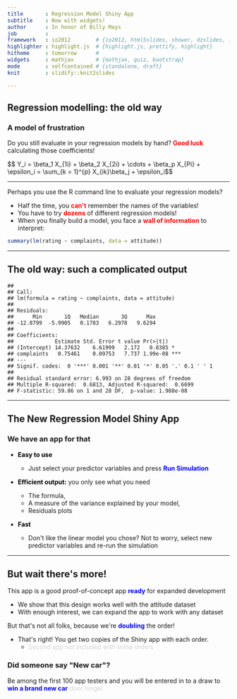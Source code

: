 ```yaml
---
title       : Regression Model Shiny App
subtitle    : Now with widgets!
author      : In honor of Billy Mays
job         : 
framework   : io2012        # {io2012, html5slides, shower, dzslides, ...}
highlighter : highlight.js  # {highlight.js, prettify, highlight}
hitheme     : tomorrow      # 
widgets     : mathjax       # {mathjax, quiz, bootstrap}
mode        : selfcontained # {standalone, draft}
knit        : slidify::knit2slides

---
```


## Regression modelling: the old way
### A model of frustration

Do you still evaluate in your regression models by hand?  <span style="color:red; font-weight:bold">Good luck</span> calculating those coefficients!

<div>$$ Y_i = \beta_1 X_{1i} + \beta_2 X_{2i} + \cdots + \beta_p X_{Pi} + \epsilon_i = \sum_{k = 1}^{p} X_{ik}\beta_j + \epsilon_i$$</div>



<hr>

Perhaps you use the R command line to evaluate your regression models?

* Half the time, you <span style="color:red; font-weight:bold">can't</span> remember the names of the variables! 
* You have to try <span style="color:red; font-weight:bold">dozens</span> of different regression models!
* When you finally build a model, you face a <span style="color:red; font-weight:bold">wall of information</span> to interpret:




```r
summary(lm(rating ~ complaints, data = attitude))
```



--- 

## The old way: such a complicated output


```
## 
## Call:
## lm(formula = rating ~ complaints, data = attitude)
## 
## Residuals:
##      Min       1Q   Median       3Q      Max 
## -12.8799  -5.9905   0.1783   6.2978   9.6294 
## 
## Coefficients:
##             Estimate Std. Error t value Pr(>|t|)    
## (Intercept) 14.37632    6.61999   2.172   0.0385 *  
## complaints   0.75461    0.09753   7.737 1.99e-08 ***
## ---
## Signif. codes:  0 '***' 0.001 '**' 0.01 '*' 0.05 '.' 0.1 ' ' 1
## 
## Residual standard error: 6.993 on 28 degrees of freedom
## Multiple R-squared:  0.6813,	Adjusted R-squared:  0.6699 
## F-statistic: 59.86 on 1 and 28 DF,  p-value: 1.988e-08
```


--- 

## The New Regression Model Shiny App
### We have an app for that

* <span style="color:black; font-weight:bold">Easy to use</span>

  * Just select your predictor variables and press <span style="color:blue; font-weight:bold">Run Simulation</span>
  
* <span style="color:black; font-weight:bold">Efficient output:</span> you only see what you need

  * The formula,
  * A measure of the variance explained by your model,
  * Residuals plots

* <span style="color:black; font-weight:bold">Fast</span>

  * Don't like the linear model you chose?  Not to worry, select new predictor variables and re-run the simulation
  

  

---

## But wait there's more!

This app is a good proof-of-concept app <span style="color:blue; font-weight:bold">ready</span> for expanded development

* We show that this design works well with the attitude dataset 
* With enough interest, we can expand the app to work with any dataset

But that's not all folks, because we're <span style="color:blue; font-weight:bold">doubling</span> the order!

* That's right!  You get two copies of the Shiny app with each order.
    * <span style="color:lightgrey">Second app not included with some orders</span>

### Did someone say "New car"?

Be among the first 100 app testers and you will be entered in to a draw to <span style="color:blue; font-weight:bold">win a brand new car</span> <span style="color:lightgrey">door hinge!</span>

